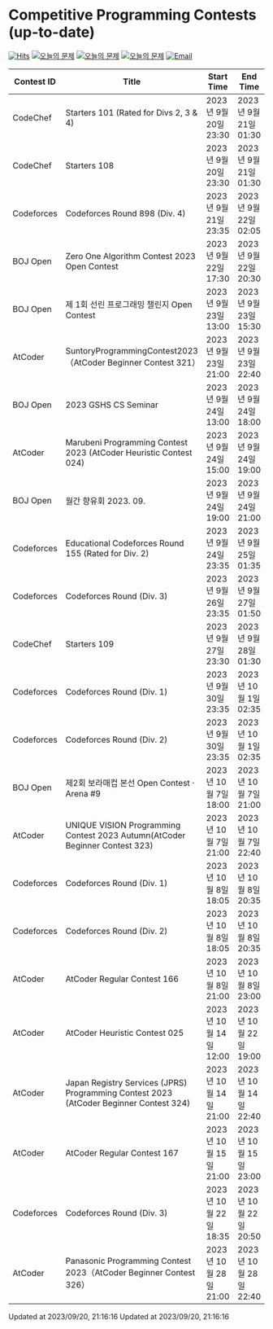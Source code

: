 Competitive Programming Contests (up-to-date)
========
[![Hits](https://hits.seeyoufarm.com/api/count/incr/badge.svg?url=https%3A%2F%2Fgithub.com%2Fika9810%2FCompetitive-Programming-Contests&count_bg=%2379C83D&title_bg=%23555555&icon=&icon_color=%23E7E7E7&title=hits&edge_flat=false)](https://hits.seeyoufarm.com)
[![오늘의 문제](https://img.shields.io/badge/Today's%20ABC-Link-lightpink)](https://github.com/ika9810/Atcoder-Daily-Contests/blob/main/ABC.md) 
[![오늘의 문제](https://img.shields.io/badge/Today's%20ARC-Link-orange)](https://github.com/ika9810/Atcoder-Daily-Contests/blob/main/ARC.md) 
[![오늘의 문제](https://img.shields.io/badge/Today's%20AGC-Link-red)](https://github.com/ika9810/Atcoder-Daily-Contests/blob/main/AGC.md) 
[![Email](https://img.shields.io/badge/Email-ika7204@naver.com-ff69b4)](mailTo:ika7204@naver.com)

 Contest ID | Title | Start Time | End Time |
---|---|---|---|
| CodeChef | Starters 101 (Rated for Divs 2, 3 & 4) | 2023년 9월 20일 23:30 | 2023년 9월 21일 01:30 |
| CodeChef | Starters 108 | 2023년 9월 20일 23:30 | 2023년 9월 21일 01:30 |
| Codeforces | Codeforces Round 898 (Div. 4) | 2023년 9월 21일 23:35 | 2023년 9월 22일 02:05 |
| BOJ Open | Zero One Algorithm Contest 2023 Open Contest | 2023년 9월 22일 17:30 | 2023년 9월 22일 20:30 |
| BOJ Open | 제 1회 선린 프로그래밍 챌린지 Open Contest | 2023년 9월 23일 13:00 | 2023년 9월 23일 15:30 |
| AtCoder | SuntoryProgrammingContest2023（AtCoder Beginner Contest 321） | 2023년 9월 23일 21:00 | 2023년 9월 23일 22:40 |
| BOJ Open | 2023 GSHS CS Seminar | 2023년 9월 24일 13:00 | 2023년 9월 24일 18:00 |
| AtCoder | Marubeni Programming Contest 2023 (AtCoder Heuristic Contest 024) | 2023년 9월 24일 15:00 | 2023년 9월 24일 19:00 |
| BOJ Open | 월간 향유회 2023. 09. | 2023년 9월 24일 19:00 | 2023년 9월 24일 21:00 |
| Codeforces | Educational Codeforces Round 155 (Rated for Div. 2) | 2023년 9월 24일 23:35 | 2023년 9월 25일 01:35 |
| Codeforces | Codeforces Round (Div. 3) | 2023년 9월 26일 23:35 | 2023년 9월 27일 01:50 |
| CodeChef | Starters 109 | 2023년 9월 27일 23:30 | 2023년 9월 28일 01:30 |
| Codeforces | Codeforces Round (Div. 1) | 2023년 9월 30일 23:35 | 2023년 10월 1일 02:35 |
| Codeforces | Codeforces Round (Div. 2) | 2023년 9월 30일 23:35 | 2023년 10월 1일 02:35 |
| BOJ Open | 제2회 보라매컵 본선 Open Contest · Arena #9 | 2023년 10월 7일 18:00 | 2023년 10월 7일 21:00 |
| AtCoder | UNIQUE VISION Programming Contest 2023 Autumn(AtCoder Beginner Contest 323) | 2023년 10월 7일 21:00 | 2023년 10월 7일 22:40 |
| Codeforces | Codeforces Round (Div. 1) | 2023년 10월 8일 18:05 | 2023년 10월 8일 20:35 |
| Codeforces | Codeforces Round (Div. 2) | 2023년 10월 8일 18:05 | 2023년 10월 8일 20:35 |
| AtCoder | AtCoder Regular Contest 166 | 2023년 10월 8일 21:00 | 2023년 10월 8일 23:00 |
| AtCoder | AtCoder Heuristic Contest 025 | 2023년 10월 14일 12:00 | 2023년 10월 22일 19:00 |
| AtCoder | Japan Registry Services (JPRS) Programming Contest 2023 (AtCoder Beginner Contest 324) | 2023년 10월 14일 21:00 | 2023년 10월 14일 22:40 |
| AtCoder | AtCoder Regular Contest 167 | 2023년 10월 15일 21:00 | 2023년 10월 15일 23:00 |
| Codeforces | Codeforces Round (Div. 3) | 2023년 10월 22일 18:35 | 2023년 10월 22일 20:50 |
| AtCoder | Panasonic Programming Contest 2023（AtCoder Beginner Contest 326） | 2023년 10월 28일 21:00 | 2023년 10월 28일 22:40 |

Updated at 2023/09/20, 21:16:16
Updated at 2023/09/20, 21:16:16
